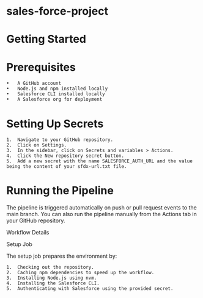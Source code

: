 # sales-force-project


# Getting Started

# Prerequisites

	•	A GitHub account
	•	Node.js and npm installed locally
	•	Salesforce CLI installed locally
	•	A Salesforce org for deployment

# Setting Up Secrets

	1.	Navigate to your GitHub repository.
	2.	Click on Settings.
	3.	In the sidebar, click on Secrets and variables > Actions.
	4.	Click the New repository secret button.
	5.	Add a new secret with the name SALESFORCE_AUTH_URL and the value being the content of your sfdx-url.txt file.

# Running the Pipeline

The pipeline is triggered automatically on push or pull request events to the main branch. You can also run the pipeline manually from the Actions tab in your GitHub repository.

Workflow Details

Setup Job

The setup job prepares the environment by:

	1.	Checking out the repository.
	2.	Caching npm dependencies to speed up the workflow.
	3.	Installing Node.js using nvm.
	4.	Installing the Salesforce CLI.
	5.	Authenticating with Salesforce using the provided secret.